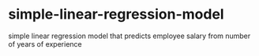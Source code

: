 # simple-linear-regression-model
simple linear regression model that predicts employee salary from number of years of experience 
